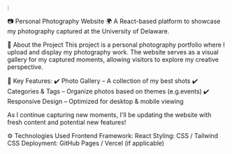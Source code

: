 :

📷 Personal Photography Website
🌍 A React-based platform to showcase my photography captured at the University of Delaware.

📝 About the Project
This project is a personal photography portfolio where I upload and display my photography work. The website serves as a visual gallery for my captured moments, allowing visitors to explore my creative perspective.

📌 Key Features:
✔️ Photo Gallery – A collection of my best shots
✔️ Categories & Tags – Organize photos based on themes (e.g.events)
✔️ Responsive Design – Optimized for desktop & mobile viewing

As I continue capturing new moments, I'll be updating the website with fresh content and potential new features!

⚙️ Technologies Used
Frontend Framework: React
Styling: CSS / Tailwind CSS
Deployment: GitHub Pages / Vercel (if applicable)
